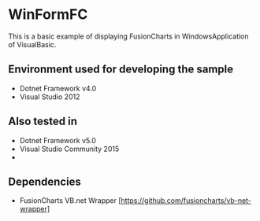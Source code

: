 # WinFormFC
This is a basic example of displaying FusionCharts in WindowsApplication of VisualBasic.

## Environment used for developing the sample 
  * Dotnet Framework v4.0
  * Visual Studio 2012
  
## Also tested in
 * Dotnet Framework v5.0
 * Visual Studio Community 2015
 * 
## Dependencies
  * FusionCharts  VB.net Wrapper [https://github.com/fusioncharts/vb-net-wrapper]
  
